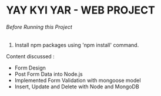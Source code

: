 # YAY KYI YAR - WEB PROJECT
###### Before Running this Project
 1. Install npm packages using 'npm install' command.
  
Content discussed : 
 - Form Design 
 - Post Form Data into Node.js
 - Implemented Form Validation with mongoose model
 - Insert, Update and Delete with Node and MongoDB
